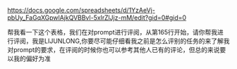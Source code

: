 https://docs.google.com/spreadsheets/d/1YzAeVj-pbUy_FaGqXGpwlAjkQVBBvl-5xIrZlJjz-mM/edit?gid=0#gid=0

帮我看一下这个表格，我们在对prompt进行评阅，从第165行开始，请你帮我进行评阅，我是LIJUNLONG,你要尽可能仔细看我之前是怎么评别的任务的来了解我对prompt的要求，在评阅的时候你也可以参考其他人已有的评论，但总的来说要以我的偏好为准